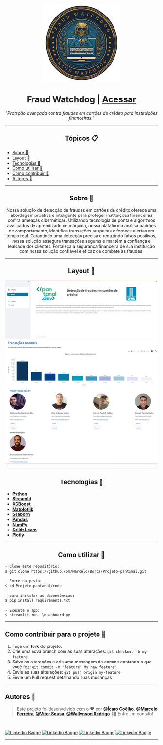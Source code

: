 <h1 align="center">
  <img src="code/imagens/LogoFraudWatchdog.png" width=256 alt="GIMP">
  <br />
  <br />
  Fraud Watchdog | <a href="https://project-creditcard-fraud-detection.streamlit.app">Acessar</a>
</h1>

<p align="center"><i>"Proteção avançada contra fraudes em cartões de crédito para instituições financeiras."</i></p>

---

   <h2 align="center">Tópicos 📋</h2>

   <p>
   
   - [Sobre 📖](#sobre-)
   - [Layout 📱](#layout-)
   - [Tecnologias 🤖](#tecnologias-)
   - [Como utilizar 🤔](#como-utilizar-)
   - [Como contribuir 💪](#como-contribuir-para-o-projeto-)
   - [Autores 🦸](#autores-)

   </p>

---

<h2 align="center">Sobre 📖</h2>
   
<p align="center">
  Nossa solução de detecção de fraudes em cartões de crédito oferece uma abordagem proativa e inteligente para proteger instituições financeiras contra ameaças cibernéticas. Utilizando tecnologia de ponta e algoritmos avançados de aprendizado de máquina, nossa plataforma analisa padrões de comportamento, identifica transações suspeitas e fornece alertas em tempo real. Garantindo uma detecção precisa e reduzindo falsos positivos, nossa solução assegura transações seguras e mantém a confiança e lealdade dos clientes. Fortaleça a segurança financeira de sua instituição com nossa solução confiável e eficaz de combate às fraudes.
</p>

---

<h2 align="center">Layout 📱</h2>
  
  <p> 
      <div align = "center"><img src="code/imagens/layout1.png" alt="grafico"></div>
      <div align = "center"><img src="code/imagens/layout2.png" alt="grafico"></div>
      <div align = "center"><img src="code/imagens/layout3.png" alt="grafico"></div>
   </p>

---

<h2 align="center">Tecnologias 🤖</h2>

   <p>

-   **[Python](https://www.python.org)**
-   **[Streamlit](https://streamlit.io)**
-   **[XGBoost](https://xgboost.readthedocs.io/en/stable/)**
-   **[Matplotlib](https://matplotlib.org)**
-   **[Seaborn](https://seaborn.pydata.org)**
-   **[Pandas](https://pandas.pydata.org)**
-   **[NumPy](https://numpy.org)**
-   **[Scikit Learn](https://scikit-learn.org/stable/)**
-   **[Plotly](https://plotly.com)**

   </p>

---

<h2 align="center">Como utilizar 🤔</h2>

   ```
   - Clone este repositório:
   $ git clone https://github.com/MarceloFBorba/Projeto-pantanal.git

   - Entre na pasta:
   $ cd Projeto-pantanal/code

   - para instalar as dependências:
   $ pip install requirements.txt

   - Execute o app: 
   $ streamlit run .\dashboard.py
   ```

---

<h2>Como contribuir para o projeto 💪</h2>

1. Faça um **fork** do projeto.
2. Crie uma nova branch com as suas alterações: `git checkout -b my-feature`
3. Salve as alterações e crie uma mensagem de commit contando o que você fez: `git commit -m "feature: My new feature"`
4. Envie as suas alterações: `git push origin my-feature`
5. Envie um Pull request detalhando suas mudanças

---

<h2>Autores 🦸</h2>

>Este projeto foi desenvolvido com o ❤️ por **[@Ícaro Coêlho](https://github.com/icarogga)**, **[@Marcelo Ferreira](https://github.com/MarceloFBorba)**, **[@Vitor Sousa](https://github.com/VitorSousaS)**, **[@Wallynson Rodrigo](https://github.com/wrodrigohs)** 👋🏽 Entre em contato!

<br />

[![Linkedin Badge](https://img.shields.io/badge/-Ícaro-blue?style=flat-square&logo=Linkedin&logoColor=white&link=https://www.linkedin.com/in/ícaro-coelho-3a5b60206/)](https://www.linkedin.com/in/ícaro-coelho-3a5b60206/) 
[![Linkedin Badge](https://img.shields.io/badge/-Marcelo-blue?style=flat-square&logo=Linkedin&logoColor=white&link=https://www.linkedin.com/in/ícaro-coelho-3a5b60206/)](https://www.linkedin.com/in/marcelo-ferreira-dev/) 
[![Linkedin Badge](https://img.shields.io/badge/-Vitor-blue?style=flat-square&logo=Linkedin&logoColor=white&link=https://www.linkedin.com/in/ícaro-coelho-3a5b60206/)](https://www.linkedin.com/in/vitor-de-sousa-santos/) 
[![Linkedin Badge](https://img.shields.io/badge/-Wallynson-blue?style=flat-square&logo=Linkedin&logoColor=white&link=https://www.linkedin.com/in/ícaro-coelho-3a5b60206/)](https://www.linkedin.com/in/wrodrigohs/) 

---

